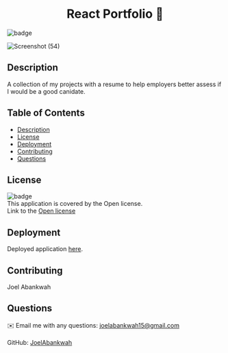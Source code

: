 
<h1 align="center">React Portfolio 👋</h1>
  
![badge](https://img.shields.io/badge/license-Open-brightgreen)<br />

![Screenshot (54)](https://user-images.githubusercontent.com/100015338/180369382-b76266bf-1653-425b-bcc3-e2669bcb8d71.png)


## Description
A collection of my projects with a resume to help employers better assess if I would be a good canidate.

## Table of Contents
- [Description](#description)
- [License](#license)
- [Deployment](#deployment)
- [Contributing](#contributing)
- [Questions](#questions)


## License
![badge](https://img.shields.io/badge/license-Open-brightgreen)
<br />
This application is covered by the Open license.
<br />
Link to the <a href='https://www.google.com/search?q=Open+license'>Open license</a>

## Deployment
Deployed application <a href='https://joelabankwah.github.io/react-portfolio/'>here</a>.

## Contributing
Joel Abankwah

## Questions
✉️ Email me with any questions: joelabankwah15@gmail.com<br /><br />
GitHub: [JoelAbankwah](https://github.com/JoelAbankwah)<br />
<br />

